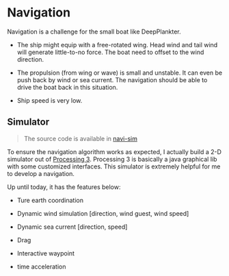 # Navigation

Navigation is a challenge for the small boat like DeepPlankter. 

- The ship might equip with a free-rotated wing. Head wind and tail wind will generate little-to-no force. The boat need to offset to the wind direction. 

- The propulsion (from wing or wave) is small and unstable. It can even be push back by wind or sea current. The navigation should be able to drive the boat back in this situation.   

- Ship speed is very low. 

## Simulator

> The source code is available in [navi-sim](https://github.com/majianjia/nav-sim)

To ensure the navigation algorithm works as expected, I actually build a 2-D simulator out of [Processing 3](https://processing.org/). Processing 3 is basically a java graphical lib with some customized interfaces. This simulator is extremely helpful for me to develop a navigation. 

Up until today, it has the features below:

- Ture earth coordination

- Dynamic wind simulation [direction, wind guest, wind speed]

- Dynamic sea current [direction, speed]

- Drag

- Interactive waypoint 

- time acceleration
